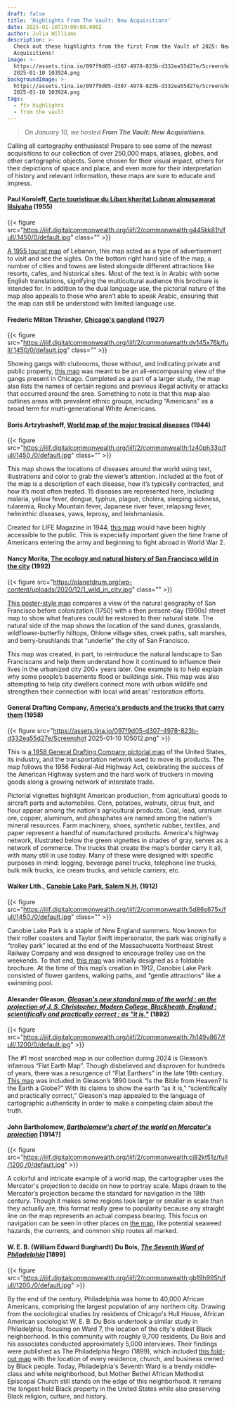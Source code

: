 ```yaml
---
draft: false
title: 'Highlights From The Vault: New Acquisitions'
date: 2025-01-10T19:00:00.000Z
author: Julia Williams
description: >-
  Check out these highlights from the first From the Vault of 2025: New
  Acquisitions!
image: >-
  https://assets.tina.io/097f9d05-d307-4978-823b-d332ea55d27e/Screenshot
  2025-01-10 103924.png
backgroundImage: >-
  https://assets.tina.io/097f9d05-d307-4978-823b-d332ea55d27e/Screenshot
  2025-01-10 103924.png
tags:
  - ftv highlights
  - from the vault
---
```


> *On January 10, we hosted **From The Vault: New Acquisitions.***

Calling all cartography enthusiasts! Prepare to see some of the newest acquisitions to our collection of over 250,000 maps, atlases, globes, and other cartographic objects. Some chosen for their visual impact, others for their depictions of space and place, and even more for their interpretation of history and relevant information, these maps are sure to educate and impress.

#### Paul Koroleff, [Carte touristique du Liban kharitat Lubnan almusawarat lilsiyaha](https://collections.leventhalmap.org/search/commonwealth:pr76n698n) (1955)

{{< figure src="https://iiif.digitalcommonwealth.org/iiif/2/commonwealth:g445kk81h/full/,1450/0/default.jpg" class="" >}}

[A 1955 tourist map](https://collections.leventhalmap.org/search/commonwealth:pr76n698n) of Lebanon, this map acted as a type of advertisement to visit and see the sights. On the bottom right hand side of the map, a number of cities and towns are listed alongside different attractions like resorts, cafes, and historical sites. Most of the text is in Arabic with some English translations, signifying the multicultural audience this brochure is intended for. In addition to the dual language use, the pictorial nature of the map also appeals to those who aren’t able to speak Arabic, ensuring that the map can still be understood with limited language use.

#### Frederic Milton Thrasher, [Chicago's gangland](https://collections.leventhalmap.org/search/commonwealth:db791j422) (1927)

{{< figure src="https://iiif.digitalcommonwealth.org/iiif/2/commonwealth:dv145x76k/full/,1450/0/default.jpg" class="" >}}

Showing gangs with clubrooms, those without, and indicating private and public property, [this map](https://collections.leventhalmap.org/search/commonwealth:db791j422) was meant to be an all-encompassing view of the gangs present in Chicago. Completed as a part of a larger study, the map also lists the names of certain regions and previous illegal activity or attacks that occurred around the area. Something to note is that this map also outlines areas with prevalent ethnic groups, including “Americans” as a broad term for multi-generational White Americans.

#### Boris Artzybasheff, [World map of the major tropical diseases](https://collections.leventhalmap.org/search/commonwealth:6q185975n) (1944)

{{< figure src="https://iiif.digitalcommonwealth.org/iiif/2/commonwealth:1z40ph33g/full/1450,/0/default.jpg" class="" >}}

This map shows the locations of diseases around the world using text, illustrations and color to grab the viewer’s attention. Included at the foot of the map is a description of each disease, how it’s typically contracted, and how it’s most often treated. 15 diseases are represented here, including malaria, yellow fever, dengue, typhus, plague, cholera, sleeping sickness, tularemia, Rocky Mountain fever, Japanese river fever, relapsing fever, helminthic diseases, yaws, leprosy, and leishmaniasis. 

Created for LIFE Magazine in 1944, [this map](https://collections.leventhalmap.org/search/commonwealth:6q185975n) would have been highly accessible to the public. This is especially important given the time frame of Americans entering the army and beginning to fight abroad in World War 2. 

#### Nancy Morita, [The ecology and natural history of San Francisco wild in the city](https://bpl.bibliocommons.com/v2/record/S75C9000010) (1992)

{{< figure src="https://planetdrum.org/wp-content/uploads/2020/12/1_wild_in_city.jpg" class="" >}}

[This poster-style map](https://bpl.bibliocommons.com/v2/record/S75C9000010) compares a view of the natural geography of San Francisco before colonization (1750) with a then present-day (1990s) street map to show what features could be restored to their natural state. The natural side of the map shows the location of the sand dunes, grasslands, wildflower-butterfly hilltops, Ohlone village sites, creek paths, salt marshes, and berry-brushlands that “underlie” the city of San Francisco. 

This map was created, in part, to reintroduce the natural landscape to San Franciscans and help them understand how it continued to influence their lives in the urbanized city 200+ years later. One example is to help explain why some people’s basements flood or buildings sink. This map was also attempting to help city dwellers connect more with urban wildlife and strengthen their connection with local wild areas’ restoration efforts.

#### General Drafting Company, [America's products and the trucks that carry them](https://bpl.bibliocommons.com/v2/record/S75C8919287) (1958)

{{< figure src="https://assets.tina.io/097f9d05-d307-4978-823b-d332ea55d27e/Screenshot 2025-01-10 105012.png" >}}

This is [a 1958 General Drafting Company pictorial map](https://bpl.bibliocommons.com/v2/record/S75C8919287) of the United States, its industry, and the transportation network used to move its products. The map follows the 1956 Federal-Aid Highway Act, celebrating the success of the American Highway system and the hard work of truckers in moving goods along a growing network of interstate trade. 

Pictorial vignettes highlight American production, from agricultural goods to aircraft parts and automobiles. Corn, potatoes, walnuts, citrus fruit, and flour appear among the nation's agricultural products. Coal, lead, uranium ore, copper, aluminum, and phosphates are named among the nation's mineral resources. Farm machinery, shoes, synthetic rubber, textiles, and paper represent a handful of manufactured products. America's highway network, illustrated below the green vignettes in shades of gray, serves as a network of commerce. The trucks that create the map's border carry it all, with many still in use today. Many of these were designed with specific purposes in mind: logging, beverage panel trucks, telephone line trucks, bulk milk trucks, ice cream trucks, and vehicle carriers, etc. 

#### Walker Lith., [Canobie Lake Park, Salem N.H.](https://collections.leventhalmap.org/search/commonwealth:x633j682j) (1912)

{{< figure src="https://iiif.digitalcommonwealth.org/iiif/2/commonwealth:5d86s675x/full/1450,/0/default.jpg" class="" >}}

Canobie Lake Park is a staple of New England summers. Now known for their roller coasters and Taylor Swift impersonator, the park was originally a “trolley park” located at the end of the Massachusetts Northeast Street Railway Company and was designed to encourage trolley use on the weekends. To that end, [this map](https://collections.leventhalmap.org/search/commonwealth:x633j682j) was initially designed as a foldable brochure. At the time of this map’s creation in 1912, Canobie Lake Park consisted of flower gardens, walking paths, and “gentle attractions” like a swimming pool.

#### Alexander Gleason, ***[Gleason's new standard map of the world : on the projection of J. S. Christopher, Modern College, Blackheath, England ; scientifically and practically correct ; as "it is."](https://collections.leventhalmap.org/search/commonwealth:7h149v85z)*** (1892)

{{< figure src="https://iiif.digitalcommonwealth.org/iiif/2/commonwealth:7h149v867/full/,1200/0/default.jpg" >}}

The #1 most searched map in our collection during 2024 is Gleason’s infamous “Flat Earth Map”. Though disbelieved and disproven for hundreds of years, there was a resurgence of “Flat Earthers” in the late 19th century. [This map](https://collections.leventhalmap.org/search/commonwealth:7h149v85z) was included in Gleason’s 1890 book “Is the Bible from Heaven? Is the Earth a Globe?” With its claims to show the earth “as it is,” “scientifically and practically correct,” Gleason's map appealed to the language of cartographic authenticity in order to make a competing claim about the truth.

#### John Bartholomew, ***[Bartholomew's chart of the world on Mercator's projection](https://collections.leventhalmap.org/search/commonwealth:cj82kt50p)*** \[1914?]

{{< figure src="https://iiif.digitalcommonwealth.org/iiif/2/commonwealth:cj82kt51z/full/1200,/0/default.jpg" >}}

A colorful and intricate example of a world map, the cartographer uses the Mercator's projection to decide on how to portray scale. Maps drawn to the Mercator’s projection became the standard for navigation in the 18th century. Though it makes some regions look larger or smaller in scale than they actually are, this format really grew to popularity because any straight line on the map represents an actual compass bearing. This focus on navigation can be seen in other places on [the map](https://collections.leventhalmap.org/search/commonwealth:cj82kt50p), like potential seaweed hazards, the currents, and common ship routes all marked.

#### &#xA;W. E. B. (William Edward Burghardt) Du Bois, ***[The Seventh Ward of Philadelphia](https://collections.leventhalmap.org/search/commonwealth:gb19h9947)*** \[1899]

{{< figure src="https://iiif.digitalcommonwealth.org/iiif/2/commonwealth:gb19h995h/full/1200,/0/default.jpg" >}}

By the end of the century, Philadelphia was home to 40,000 African Americans, comprising the largest population of any northern city. Drawing from the sociological studies by residents of Chicago's Hull House, African American sociologist W. E. B. Du Bois undertook a similar study in Philadelphia, focusing on Ward 7, the location of the city's oldest Black neighborhood. In this community with roughly 9,700 residents, Du Bois and his associates conducted approximately 5,000 interviews. Their findings were published as The Philadelphia Negro (1899), which included [this fold-out map](https://collections.leventhalmap.org/search/commonwealth:gb19h9947) with the location of every residence, church, and business owned by Black people. Today, Philadelphia's Seventh Ward is a trendy middle-class and white neighborhood, but Mother Bethel African Methodist Episcopal Church still stands on the edge of this neighborhood. It remains the longest held Black property in the United States while also preserving Black religion, culture, and history.
